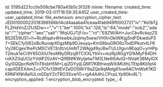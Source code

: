 id: 5195d221cc0e508cbe780a45b5c3f326
mime: 
filename: 
created_time: 
updated_time: 2019-03-01T16:59:35.645Z
user_created_time: 
user_updated_time: 
file_extension: 
encryption_cipher_text: JED01000022018398566b14cd4aaaba41ceaa4fab949f000272{"iv":"Ke1bTjjFL2HdVnZ/ZfJSDw==","v":1,"iter":1000,"ks":128,"ts":64,"mode":"ocb2","adata":"","cipher":"aes","salt":"9fqUGJTjF/o=","ct":"E8ZW/AH+JucCbvRckqzZSBS2E59US1+h+RcdIIqatv4HswbkJzqlmy5xew/VHXnGktWKjg5rdFDkwdoP37+SEkC1y5l62xBcRuodpX0gzMIp9DJeuyq+KmS6buGRO6z7odDPkotvtLFKVy28Cgex1hePcMSCVE13/dt/vUmNT2WAjg49yJ6wTULUtgvn9EqqO+yrHPp72Ieuk1eCr9Y65GXiU7eoM9yDRzsj9TCXXLYbVv+mzRjzRGgYQ1kMyF84DHrxKXZ0qUClzYVdIPZ0zAV+QlfBNfKWyIjetwTM3LNe6I5AvlQ+NVaK38MylGXGy/0QQpcKeNTnT6sbH5M+LqiZGYyijLQM17KBthwqWXiMUthLTEtp8Kb1pt4capXDEEXAmZ+o7Cfv139tlEVZeDO5IRiY9aZQe9qMeIg61ow6ACfmWsK1KDKRNFKNh8a1ULmGDpYZcTRO3Svw1O+rgA4A4hLCPcpLYp90kv8L"}
encryption_applied: 1
encryption_blob_encrypted: 
type_: 4